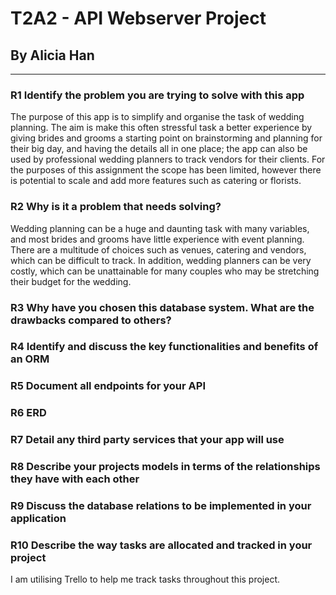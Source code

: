# T2A2 - API Webserver Project
## By Alicia Han
---
### R1 Identify the problem you are trying to solve with this app

The purpose of this app is to simplify and organise the task of wedding planning. The aim is make this often stressful task a better experience by giving brides and grooms a starting point on brainstorming and planning for their big day, and having the details all in one place; the app can also be used by professional wedding planners to track vendors for their clients. For the purposes of this assignment the scope has been limited, however there is potential to scale and add more features such as catering or florists.

### R2 Why is it a problem that needs solving?

Wedding planning can be a huge and daunting task with many variables, and most brides and grooms have little experience with event planning. There are a multitude of choices such as venues, catering and vendors, which can be difficult to track. In addition, wedding planners can be very costly, which can be unattainable for many couples who may be stretching their budget for the wedding. 

### R3 Why have you chosen this database system. What are the drawbacks compared to others?

### R4 Identify and discuss the key functionalities and benefits of an ORM

### R5 Document all endpoints for your API

### R6 ERD

### R7 Detail any third party services that your app will use

### R8 	Describe your projects models in terms of the relationships they have with each other

### R9 Discuss the database relations to be implemented in your application

### R10 Describe the way tasks are allocated and tracked in your project

I am utilising Trello to help me track tasks throughout this project.